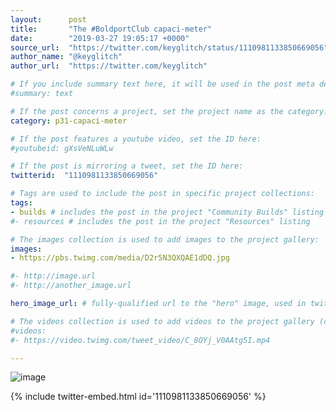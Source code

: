 ```yaml
---
layout:      post
title:       "The #BoldportClub capaci-meter"
date:        "2019-03-27 19:05:17 +0000"
source_url:  "https://twitter.com/keyglitch/status/1110981133850669056"
author_name: "@keyglitch"
author_url:  "https://twitter.com/keyglitch"

# If you include summary text here, it will be used in the post meta description instead of an excerpt from the post body
#summary: text

# If the post concerns a project, set the project name as the category:
category: p31-capaci-meter

# If the post features a youtube video, set the ID here:
#youtubeid: gXsVeNLuWLw

# If the post is mirroring a tweet, set the ID here:
twitterid:  "1110981133850669056"

# Tags are used to include the post in specific project collections:
tags:
- builds # includes the post in the project "Community Builds" listing
#- resources # includes the post in the project "Resources" listing

# The images collection is used to add images to the project gallery:
images:
- https://pbs.twimg.com/media/D2r5N3QXQAE1dDQ.jpg

#- http://image.url
#- http://another_image.url

hero_image_url: # fully-qualified url to the "hero" image, used in twitter cards for example

# The videos collection is used to add videos to the project gallery (currently only mp4):
#videos:
#- https://video.twimg.com/tweet_video/C_8OYj_V0AAtg5I.mp4

---
```


![image](https://pbs.twimg.com/media/D2r5N3QXQAE1dDQ.jpg)

{% include twitter-embed.html id='1110981133850669056' %}


